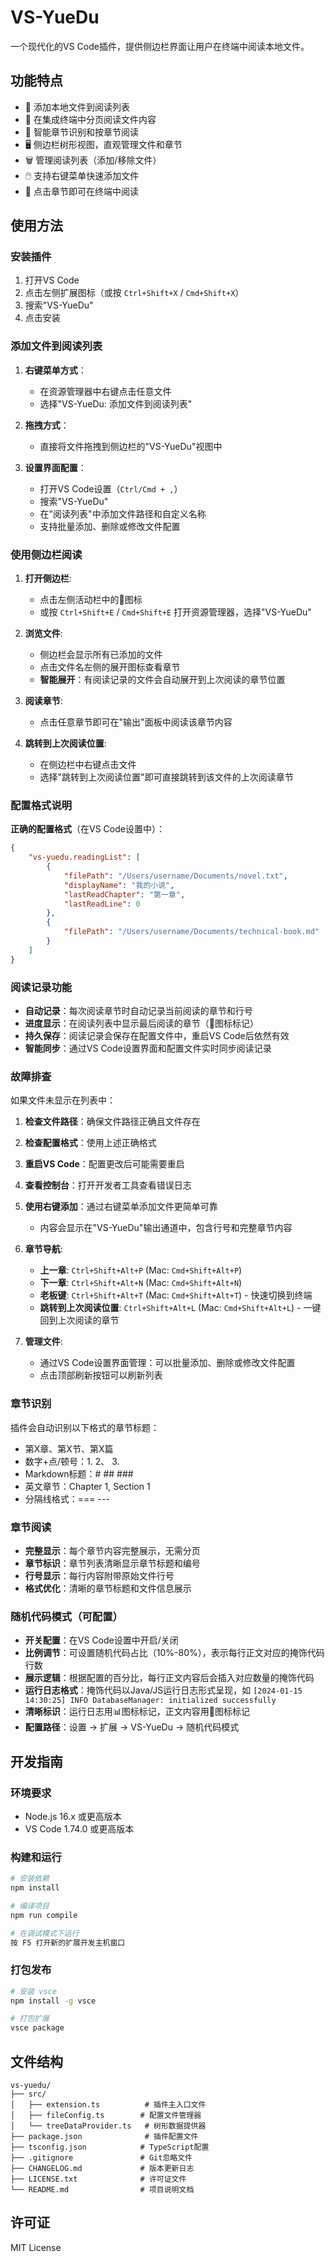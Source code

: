 # VS-YueDu

一个现代化的VS Code插件，提供侧边栏界面让用户在终端中阅读本地文件。

## 功能特点

- 📁 添加本地文件到阅读列表
- 📖 在集成终端中分页阅读文件内容
- 📑 智能章节识别和按章节阅读
- 🖥️ 侧边栏树形视图，直观管理文件和章节
- 🗑️ 管理阅读列表（添加/移除文件）
- 🖱️ 支持右键菜单快速添加文件
- 🎯 点击章节即可在终端中阅读

## 使用方法

### 安装插件

1. 打开VS Code
2. 点击左侧扩展图标（或按 `Ctrl+Shift+X` / `Cmd+Shift+X`）
3. 搜索"VS-YueDu"
4. 点击安装

### 添加文件到阅读列表

1. **右键菜单方式**：
   - 在资源管理器中右键点击任意文件
   - 选择"VS-YueDu: 添加文件到阅读列表"

2. **拖拽方式**：
   - 直接将文件拖拽到侧边栏的"VS-YueDu"视图中

3. **设置界面配置**：
   - 打开VS Code设置（`Ctrl/Cmd + ,`）
   - 搜索"VS-YueDu"
   - 在"阅读列表"中添加文件路径和自定义名称
   - 支持批量添加、删除或修改文件配置

### 使用侧边栏阅读

1. **打开侧边栏**:
   - 点击左侧活动栏中的📖图标
   - 或按 `Ctrl+Shift+E` / `Cmd+Shift+E` 打开资源管理器，选择"VS-YueDu"

2. **浏览文件**:
   - 侧边栏会显示所有已添加的文件
   - 点击文件名左侧的展开图标查看章节
   - **智能展开**：有阅读记录的文件会自动展开到上次阅读的章节位置


3. **阅读章节**:
   - 点击任意章节即可在"输出"面板中阅读该章节内容

4. **跳转到上次阅读位置**:
   - 在侧边栏中右键点击文件
   - 选择"跳转到上次阅读位置"即可直接跳转到该文件的上次阅读章节

### 配置格式说明

**正确的配置格式**（在VS Code设置中）：
```json
{
    "vs-yuedu.readingList": [
        {
            "filePath": "/Users/username/Documents/novel.txt",
            "displayName": "我的小说",
            "lastReadChapter": "第一章",
            "lastReadLine": 0
        },
        {
            "filePath": "/Users/username/Documents/technical-book.md"
        }
    ]
}
```

### 阅读记录功能

- **自动记录**：每次阅读章节时自动记录当前阅读的章节和行号
- **进度显示**：在阅读列表中显示最后阅读的章节（📖图标标记）
- **持久保存**：阅读记录会保存在配置文件中，重启VS Code后依然有效
- **智能同步**：通过VS Code设置界面和配置文件实时同步阅读记录

### 故障排查

如果文件未显示在列表中：
1. **检查文件路径**：确保文件路径正确且文件存在
2. **检查配置格式**：使用上述正确格式
3. **重启VS Code**：配置更改后可能需要重启
4. **查看控制台**：打开开发者工具查看错误日志
5. **使用右键添加**：通过右键菜单添加文件更简单可靠
   - 内容会显示在"VS-YueDu"输出通道中，包含行号和完整章节内容

4. **章节导航**:
   - **上一章**: `Ctrl+Shift+Alt+P` (Mac: `Cmd+Shift+Alt+P`)
   - **下一章**: `Ctrl+Shift+Alt+N` (Mac: `Cmd+Shift+Alt+N`)
   - **老板键**: `Ctrl+Shift+Alt+T` (Mac: `Cmd+Shift+Alt+T`) - 快速切换到终端
   - **跳转到上次阅读位置**: `Ctrl+Shift+Alt+L` (Mac: `Cmd+Shift+Alt+L`) - 一键回到上次阅读的章节

5. **管理文件**:
   - 通过VS Code设置界面管理：可以批量添加、删除或修改文件配置
   - 点击顶部刷新按钮可以刷新列表

### 章节识别

插件会自动识别以下格式的章节标题：
- 第X章、第X节、第X篇
- 数字+点/顿号：1. 2、 3.
- Markdown标题：# ## ###
- 英文章节：Chapter 1, Section 1
- 分隔线格式：=== ---

### 章节阅读
- **完整显示**：每个章节内容完整展示，无需分页
- **章节标识**：章节列表清晰显示章节标题和编号
- **行号显示**：每行内容附带原始文件行号
- **格式优化**：清晰的章节标题和文件信息展示

### 随机代码模式（可配置）
- **开关配置**：在VS Code设置中开启/关闭
- **比例调节**：可设置随机代码占比（10%-80%），表示每行正文对应的掩饰代码行数
- **展示逻辑**：根据配置的百分比，每行正文内容后会插入对应数量的掩饰代码
- **运行日志格式**：掩饰代码以Java/JS运行日志形式呈现，如 `[2024-01-15 14:30:25] INFO DatabaseManager: initialized successfully`
- **清晰标识**：运行日志用📊图标标记，正文内容用📄图标标记
- **配置路径**：设置 → 扩展 → VS-YueDu → 随机代码模式

## 开发指南

### 环境要求

- Node.js 16.x 或更高版本
- VS Code 1.74.0 或更高版本

### 构建和运行

```bash
# 安装依赖
npm install

# 编译项目
npm run compile

# 在调试模式下运行
按 F5 打开新的扩展开发主机窗口
```

### 打包发布

```bash
# 安装 vsce
npm install -g vsce

# 打包扩展
vsce package
```

## 文件结构

```
vs-yuedu/
├── src/
│   ├── extension.ts          # 插件主入口文件
│   ├── fileConfig.ts        # 配置文件管理器
│   └── treeDataProvider.ts   # 树形数据提供器
├── package.json              # 插件配置文件
├── tsconfig.json            # TypeScript配置
├── .gitignore               # Git忽略文件
├── CHANGELOG.md             # 版本更新日志
├── LICENSE.txt              # 许可证文件
└── README.md                # 项目说明文档
```

## 许可证

MIT License